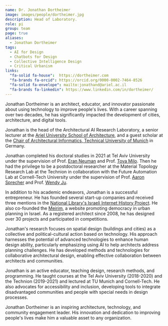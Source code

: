 ```yaml
---
name: Dr. Jonathan Dortheimer
image: images/people/dortheimer.jpg
description: Head of Laboratory.
role: pi
group: team
page: true
aliases:
  - Jonathan Dortheimer
tags:
  - AI for Design
  - Chatbots for Design
  - Collective Intelligence Design
  - Critical Urbanism
links:
  "fa-solid fa-house":  https://dortheimer.com
  "fa-brands fa-orcid": https://orcid.org/0000-0002-7464-8526
  "fa-solid fa-envelope": mailto:jonathand@ariel.ac.il
  "fa-brands fa-linkedin": https://www.linkedin.com/in/dortheimer/
---
```


Jonathan Dortheimer is an architect, educator, and innovator passionate about using technology to improve people's lives. With a career spanning over two decades, he has significantly impacted the development of cities, architecture, and digital tools. 

Jonathan is the head of the Architectural AI Research Laboratory, a senior lecturer at the [Ariel University School of Architecture](https://www.ariel.ac.il/wp/architecture/en/), and a guest scholar at the [Chair of Architectural Informatics, Technical University of Munich](https://www.arc.ed.tum.de/ai/team/jonathan-dortheimer/) in Germany. 

Jonathan completed his doctoral studies in 2021 at Tel Aviv University under the supervision of Prof. [Eran Neuman](https://english.tau.ac.il/profile/eneuman) and Prof. [Tova Milo](https://english.tau.ac.il/profile/milo). Then he had the privilege to be a postdoctoral researcher at the Material Topology Research Lab at the Technion in collaboration with the Future Automation Lab at Cornell-Tech University under the supervision of Prof. [Aaron Sprecher](https://architecture.technion.ac.il/members/aaron-sprecher/) and Prof. [Wendy Ju](https://tech.cornell.edu/people/wendy-ju/). 

In addition to his academic endeavors, Jonathan is a successful entrepreneur. He has founded several start-up companies and received three mentions in the [National Library's Israeli Internet History Project](https://20yearswebisrael.nli.org.il/). He also co-founded the [Meirim](https://meirim.org/), a website promoting democracy in urban planning in Israel. As a registered architect since 2008, he has designed over 30 projects and participated in competitions. 

Jonathan's research focuses on spatial design (buildings and cities) as a collective and political-cultural action based on technology. His approach harnesses the potential of advanced technologies to enhance human design ability, particularly emphasizing using AI to help architects address planning challenges. He has developed methods and technologies for collaborative architectural design, enabling effective collaboration between architects and communities. 

Jonathan is an active educator, teaching design, research methods, and programming. He taught courses at the Tel Aviv University (2018-2020) and the Technion (2019-2021) and lectured at TU Munich and Cornell-Tech. He also advocates for accessibility and inclusion, developing tools to integrate disadvantaged communities and people with special needs in design processes. 

Jonathan Dortheimer is an inspiring architecture, technology, and community engagement leader. His innovation and dedication to improving people's lives make him a valuable asset to any organization.
